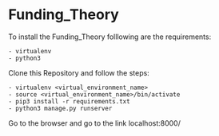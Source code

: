 # Funding_Theory

To install the Funding_Theory folllowing are the requirements:

	- virtualenv
	- python3

Clone this Repository and follow the steps:

	- virtualenv <virtual_environment_name> 
	- source <virtual_environment_name>/bin/activate
	- pip3 install -r requirements.txt
	- python3 manage.py runserver

Go to the browser and go to the link localhost:8000/
